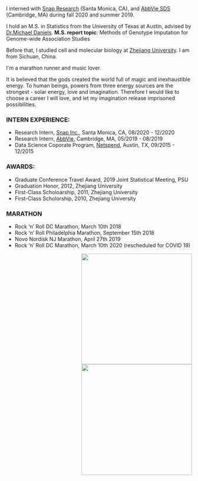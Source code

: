 

I interned with [Snap Research](https://research.snap.com) (Santa Monica, CA), and [AbbVie SDS](https://www.abbvie.com) (Cambridge, MA) during fall 2020 and summer 2019.  

I hold an M.S. in Statistics from the University of Texas at Austin, advised by 
[Dr.Michael Daniels](http://users.stat.ufl.edu/~daniels/). **M.S. report topic**: Methods of Genotype Imputation for Genome-wide Association Studies

Before that, I studied cell and molecular biology at [Zhejiang University](https://en.wikipedia.org/wiki/Zhejiang_University). I am from Sichuan, China.

I'm a marathon runner and music lover. 

It is believed that the gods created the world full of magic and inexhaustible energy. To human beings, powers from
three energy sources are the strongest - solar energy, love and imagination. Therefore I would like to choose
a career I will love, and let my imagination release imprisoned possibilities.

### INTERN EXPERIENCE:

- Research Intern, [Snap Inc.](https://www.snap.com/en-US/), Santa Monica, CA,  08/2020 - 12/2020
- Research Intern, [AbbVie](https://www.abbvie.com/our-company.html?utm_campaign=cc_herenow_2020_rep&utm_medium=psearch&utm_source=google&utm_content=brand%20core&utm_term=abbvie), Cambridge, MA,  05/2019 - 08/2019
- Data Science Coporate Program, [Netspend](https://www.netspend.com), Austin, TX,  09/2015 - 12/2015

### AWARDS:

- Graduate Conference Travel Award, 2019 Joint Statistical Meeting, PSU
- Graduation Honor, 2012, Zhejiang University 
- First-Class Scholoarship, 2011, Zhejiang University 
- First-Class Scholorship, 2010, Zhejiang University 

### MARATHON

- Rock ‘n’ Roll DC Marathon, March 10th 2018
- Rock ‘n’ Roll Philadelphia Marathon, September 15th 2018 
- Novo Nordisk NJ Marathon, April 27th 2019 
- Rock ‘n’ Roll DC Marathon, March 10th 2020 (rescheduled for COVID 19)

<img align="right" src="/assets/img/m.jpg" alt="" width="300">

<img align="right" src="/assets/img/school.png" alt="" width="300">



